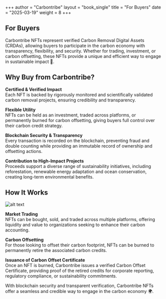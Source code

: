 +++
author = "Carbontribe"
layout = "book_single"
title = "For Buyers"
date = "2025-03-19"
weight = 8
+++

## For Buyers

Carbontribe NFTs represent verified Carbon Removal Digital Assets (CRDAs), allowing buyers to participate in the carbon economy with transparency, flexibility, and security. Whether for trading, investment, or carbon offsetting, these NFTs provide a unique and efficient way to engage in sustainable impact 🌳.  

## Why Buy from Carbontribe?  
**Certified & Verified Impact**  
Each NFT is backed by rigorously monitored and scientifically validated carbon removal projects, ensuring credibility and transparency.  


**Flexible Utility**  
NFTs can be held as an investment, traded across platforms, or permanently burned for carbon offsetting, giving buyers full control over their carbon credit strategy.  


**Blockchain Security & Transparency**  
Every transaction is recorded on the blockchain, preventing fraud and double counting while providing an immutable record of ownership and offsetting actions.  


**Contribution to High-Impact Projects**  
Proceeds support a diverse range of sustainability initiatives, including reforestation, renewable energy adaptation and ocean conservation, creating long-term environmental benefits.  

## How It Works  

![alt text](/images/for_buyers.png "for_buyers")

**Market Trading**  
NFTs can be bought, sold, and traded across multiple platforms, offering liquidity and value to organizations seeking to enhance their carbon accounting.

**Carbon Offsetting**  
For those looking to offset their carbon footprint, NFTs can be burned to permanently retire the associated carbon credits.  

**Issuance of Carbon Offset Certificate**  
Once an NFT is burned, Carbontribe issues a verified Carbon Offset Certificate, providing proof of the retired credits for corporate reporting, regulatory compliance, or sustainability commitments.


With blockchain security and transparent verification, Carbontribe NFTs offer a seamless and credible way to engage in the carbon economy 🌍. 

